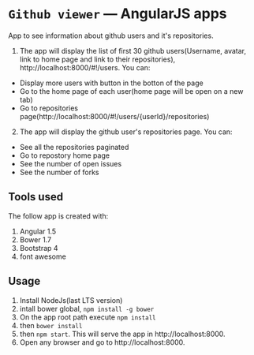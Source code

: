 # `Github viewer` — AngularJS apps

App to see information about github users and it's repositories.
1. The app will display the list of first 30 github users(Username, avatar, link to home page and link to their repositories), http://localhost:8000/#!/users. You can:
 - Display more users with button in the botton of the page
 - Go to the home page of each user(home page will be open on a new tab)
 - Go to repositories page(http://localhost:8000/#!/users/{userId}/repositories) 
 
2. The app will display the github user's repositories page. You can:
 - See all the repositories paginated
 - Go to repostory home page
 - See the number of open issues
 - See the number of forks

## Tools used
The follow app is created with:
 1. Angular 1.5
 2. Bower 1.7
 2. Bootstrap 4
 3. font awesome
## Usage
1. Install NodeJs(last LTS version)
2. intall bower global, `npm install -g bower`
3. On the app root path execute `npm install`
4. then `bower install`
5. then `npm start`. This will serve the app in http://localhost:8000.
6. Open any browser and go to http://localhost:8000.
